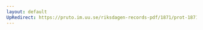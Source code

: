 ```yaml
---
layout: default
UpRedirect: https://pruto.im.uu.se/riksdagen-records-pdf/1871/prot-1871--fk--218/prot-1871--fk--218_001.pdf
---
```

